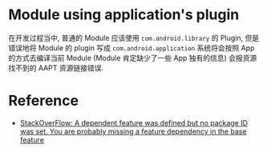 # Module using application's plugin
在开发过程当中, 普通的 Module 应该使用 ```com.android.library``` 的 Plugin, 但是错误地将 Module 的 plugin 写成 `com.android.application` 系统将会按照 App 的方式去编译当前 Module (Module 肯定缺少了一些 App 独有的信息) 会报资源找不到的 AAPT 资源链接错误.

# Reference
* [StackOverFlow: A dependent feature was defined but no package ID was set. You are probably missing a feature dependency in the base feature](https://stackoverflow.com/questions/45891659/a-dependent-feature-was-defined-but-no-package-id-was-set-you-are-probably-miss)